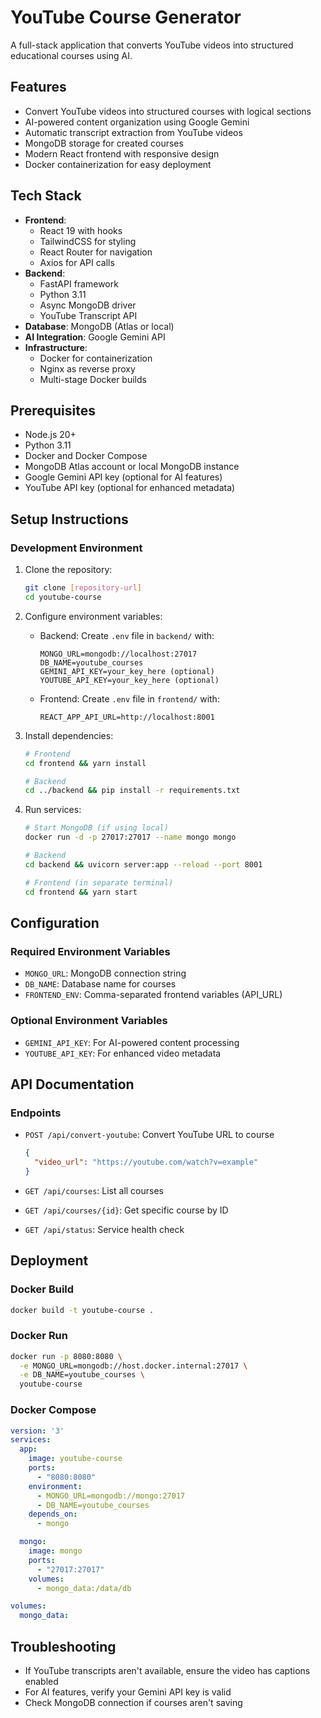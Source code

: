 # YouTube Course Generator

A full-stack application that converts YouTube videos into structured educational courses using AI.

## Features
- Convert YouTube videos into structured courses with logical sections
- AI-powered content organization using Google Gemini
- Automatic transcript extraction from YouTube videos
- MongoDB storage for created courses
- Modern React frontend with responsive design
- Docker containerization for easy deployment

## Tech Stack
- **Frontend**: 
  - React 19 with hooks
  - TailwindCSS for styling
  - React Router for navigation
  - Axios for API calls
- **Backend**: 
  - FastAPI framework
  - Python 3.11
  - Async MongoDB driver
  - YouTube Transcript API
- **Database**: MongoDB (Atlas or local)
- **AI Integration**: Google Gemini API
- **Infrastructure**: 
  - Docker for containerization
  - Nginx as reverse proxy
  - Multi-stage Docker builds

## Prerequisites
- Node.js 20+
- Python 3.11
- Docker and Docker Compose
- MongoDB Atlas account or local MongoDB instance
- Google Gemini API key (optional for AI features)
- YouTube API key (optional for enhanced metadata)

## Setup Instructions

### Development Environment
1. Clone the repository:
   ```bash
   git clone [repository-url]
   cd youtube-course
   ```

2. Configure environment variables:
   - Backend: Create `.env` file in `backend/` with:
     ```
     MONGO_URL=mongodb://localhost:27017
     DB_NAME=youtube_courses
     GEMINI_API_KEY=your_key_here (optional)
     YOUTUBE_API_KEY=your_key_here (optional)
     ```
   - Frontend: Create `.env` file in `frontend/` with:
     ```
     REACT_APP_API_URL=http://localhost:8001
     ```

3. Install dependencies:
   ```bash
   # Frontend
   cd frontend && yarn install

   # Backend
   cd ../backend && pip install -r requirements.txt
   ```

4. Run services:
   ```bash
   # Start MongoDB (if using local)
   docker run -d -p 27017:27017 --name mongo mongo

   # Backend
   cd backend && uvicorn server:app --reload --port 8001

   # Frontend (in separate terminal)
   cd frontend && yarn start
   ```

## Configuration

### Required Environment Variables
- `MONGO_URL`: MongoDB connection string
- `DB_NAME`: Database name for courses
- `FRONTEND_ENV`: Comma-separated frontend variables (API_URL)

### Optional Environment Variables
- `GEMINI_API_KEY`: For AI-powered content processing
- `YOUTUBE_API_KEY`: For enhanced video metadata

## API Documentation

### Endpoints
- `POST /api/convert-youtube`: Convert YouTube URL to course
  ```json
  {
    "video_url": "https://youtube.com/watch?v=example"
  }
  ```

- `GET /api/courses`: List all courses
- `GET /api/courses/{id}`: Get specific course by ID
- `GET /api/status`: Service health check

## Deployment

### Docker Build
```bash
docker build -t youtube-course .
```

### Docker Run
```bash
docker run -p 8080:8080 \
  -e MONGO_URL=mongodb://host.docker.internal:27017 \
  -e DB_NAME=youtube_courses \
  youtube-course
```

### Docker Compose
```yaml
version: '3'
services:
  app:
    image: youtube-course
    ports:
      - "8080:8080"
    environment:
      - MONGO_URL=mongodb://mongo:27017
      - DB_NAME=youtube_courses
    depends_on:
      - mongo

  mongo:
    image: mongo
    ports:
      - "27017:27017"
    volumes:
      - mongo_data:/data/db

volumes:
  mongo_data:
```

## Troubleshooting
- If YouTube transcripts aren't available, ensure the video has captions enabled
- For AI features, verify your Gemini API key is valid
- Check MongoDB connection if courses aren't saving
